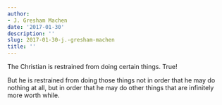 ```yaml
---
author:
- J. Gresham Machen
date: '2017-01-30'
description: ''
slug: 2017-01-30-j.-gresham-machen
title: ''
---
```

The Christian is restrained from doing certain things. True! 

But he is restrained from doing those things not in order that he may do nothing at all, but in order that he may do other things that are infinitely more worth while.



